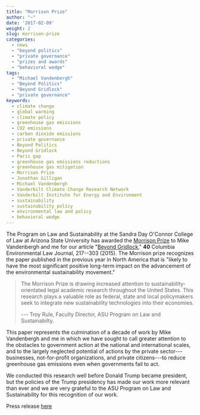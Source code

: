 ```yaml
---
title: "Morrison Prize"
author: "~"
date: '2017-02-09'
weight: 2
slug: morrison-prize
categories:
  - news
  - "beyond politics"
  - "private governance"
  - "prizes and awards"
  - "behavioral wedge"
tags:
  - "Michael Vandenbergh"
  - "Beyond Politics"
  - "Beyond Gridlock"
  - "private governance"
keywords:
  - climate change
  - global warming
  - climate policy
  - greenhouse gas emissions
  - CO2 emissions
  - carbon dioxide emissions
  - private governance
  - Beyond Politics
  - Beyond Gridlock
  - Paris gap
  - greenhouse gas emissions reductions
  - greenhouse gas mitigation
  - Morrison Prize
  - Jonathan Gilligan
  - Michael Vandenbergh
  - Vanderbilt Climate Change Research Network
  - Vanderbilt Institute for Energy and Environment
  - sustainability
  - sustainability policy
  - environmental law and policy
  - behavioral wedge
---
```


The Program on Law and Sustainability at the Sandra Day O'Connor College of Law
at Arizona State University has awarded the
[Morrison Prize](http://conferences.asucollegeoflaw.com/sustainabilityconference2017/morrison-prize-contest/) to
Mike Vandenbergh and me for our article
"[Beyond Gridlock](https://papers.ssrn.com/sol3/papers.cfm?abstract_id=2533643),"
**40** Columbia Environmental Law Journal, 217--303 (2015). The Morrison prize
recognizes the paper published in the previous year in North America that is
"likely to have the most significant positive long-term impact on the advancement
of the environmental sustainability movement."

> The Morrison Prize is drawing increased attention to sustainability-orientated legal academic research throughout the United States. This research plays a valuable role as federal, state and local policymakers seek to integrate new sustainability technologies into their economies.
>
> --- Troy Rule, Faculty Director, ASU Program on Law and Sustainabilty.

This paper represents the culmination of a decade of work by Mike Vandenbergh
and me in which we have sought to call greater attention to the obstacles to
government action at the national and international scales, and to
the largely neglected potential of actions by the private sector---businesses,
not-for-profit organizations, and private citizens---to reduce greenhouse gas
emissions even when governments fail to act.

We conducted this research well before Donald Trump became president, but the
policies of the Trump presidency has made our work more relevant than ever
and we are very grateful to the ASU Program on Law and Sustainability for this
recognition of our work.

Press release <a href="https://news.vanderbilt.edu/2017/02/09/gilligan-vandenbergh-win-morrison-prize-for-climate-change-article/" target="_blank">here</a>
